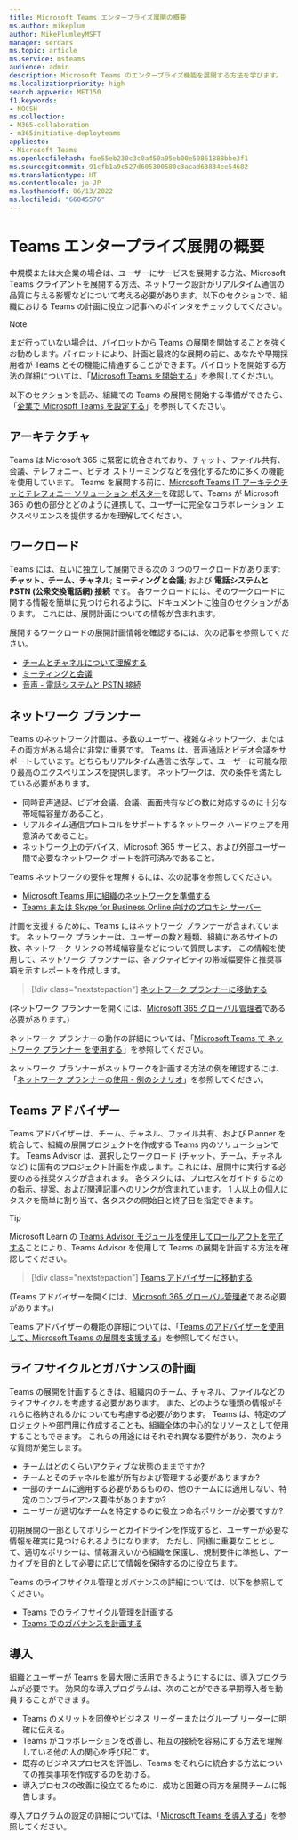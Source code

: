 ```yaml
---
title: Microsoft Teams エンタープライズ展開の概要
ms.author: mikeplum
author: MikePlumleyMSFT
manager: serdars
ms.topic: article
ms.service: msteams
audience: admin
description: Microsoft Teams のエンタープライズ機能を展開する方法を学びます。
ms.localizationpriority: high
search.appverid: MET150
f1.keywords:
- NOCSH
ms.collection:
- M365-collaboration
- m365initiative-deployteams
appliesto:
- Microsoft Teams
ms.openlocfilehash: fae55eb230c3c0a450a95eb00e50861888bbe3f1
ms.sourcegitcommit: 91cfb1a9c527d605300580c3acad63834ee54682
ms.translationtype: HT
ms.contentlocale: ja-JP
ms.lasthandoff: 06/13/2022
ms.locfileid: "66045576"
---
```

# <a name="teams-enterprise-deployment-overview"></a>Teams エンタープライズ展開の概要

中規模または大企業の場合は、ユーザーにサービスを展開する方法、Microsoft Teams クライアントを展開する方法、ネットワーク設計がリアルタイム通信の品質に与える影響などについて考える必要があります。以下のセクションで、組織における Teams の計画に役立つ記事へのポインタをチェックしてください。

> [!NOTE]
> まだ行っていない場合は、パイロットから Teams の展開を開始することを強くお勧めします。パイロットにより、計画と最終的な展開の前に、あなたや早期採用者が Teams とその機能に精通することができます。パイロットを開始する方法の詳細については、「[Microsoft Teams を開始する](get-started-with-teams-quick-start.md)」を参照してください。

以下のセクションを読み、組織での Teams の展開を開始する準備ができたら、「[企業で Microsoft Teams を設定する](deploy-enterprise-setup.md)」を参照してください。

## <a name="architecture"></a>アーキテクチャ

Teams は Microsoft 365 に緊密に統合されており、チャット、ファイル共有、会議、テレフォニー、ビデオ ストリーミングなどを強化するために多くの機能を使用しています。 Teams を展開する前に、[Microsoft Teams IT アーキテクチャとテレフォニー ソリューション ポスター](teams-architecture-solutions-posters.md)を確認して、Teams が Microsoft 365 の他の部分とどのように連携して、ユーザーに完全なコラボレーション エクスペリエンスを提供するかを理解してください。

## <a name="workloads"></a>ワークロード

Teams には、互いに独立して展開できる次の 3 つのワークロードがあります: **チャット、チーム、チャネル**; **ミーティングと会議**; および **電話システムと PSTN (公衆交換電話網) 接続** です。 各ワークロードには、そのワークロードに関する情報を簡単に見つけられるように、ドキュメントに独自のセクションがあります。 これには、展開計画についての情報が含まれます。

展開するワークロードの展開計画情報を確認するには、次の記事を参照してください。

- [チームとチャネルについて理解する](deploy-chat-teams-channels-microsoft-teams-landing-page.md)
- [ミーティングと会議](deploy-meetings-microsoft-teams-landing-page.md)
- [音声 - 電話システムと PSTN 接続](cloud-voice-landing-page.md)

## <a name="network-planner"></a>ネットワーク プランナー

Teams のネットワーク計画は、多数のユーザー、複雑なネットワーク、またはその両方がある場合に非常に重要です。 Teams は、音声通話とビデオ会議をサポートしています。どちらもリアルタイム通信に依存して、ユーザーに可能な限り最高のエクスペリエンスを提供します。 ネットワークは、次の条件を満たしている必要があります。

- 同時音声通話、ビデオ会議、会議、画面共有などの数に対応するのに十分な帯域幅容量があること。
- リアルタイム通信プロトコルをサポートするネットワーク ハードウェアを用意済みであること。
- ネットワーク上のデバイス、Microsoft 365 サービス、および外部ユーザー間で必要なネットワーク ポートを許可済みであること。

Teams ネットワークの要件を理解するには、次の記事を参照してください。

- [Microsoft Teams 用に組織のネットワークを準備する](prepare-network.md)
- [Teams または Skype for Business Online 向けのプロキシ サーバー](proxy-servers-for-skype-for-business-online.md)

計画を支援するために、Teams にはネットワーク プランナーが含まれています。 ネットワーク プランナーは、ユーザーの数と種類、組織にあるサイトの数、ネットワーク リンクの帯域幅容量などについて質問します。 この情報を使用して、ネットワーク プランナーは、各アクティビティの帯域幅要件と推奨事項を示すレポートを作成します。

 > [!div class="nextstepaction"]
> [ネットワーク プランナーに移動する](https://admin.teams.microsoft.com/networkplanner/organization)

(ネットワーク プランナーを開くには、[Microsoft 365 グローバル管理者](/microsoft-365/admin/add-users/about-admin-roles#commonly-used-microsoft-365-admin-center-roles)である必要があります。)

ネットワーク プランナーの動作の詳細については、「[Microsoft Teams で ネットワーク プランナー を使用する](network-planner.md)」を参照してください。

ネットワーク プランナーがネットワークを計画する方法の例を確認するには、「[ネットワーク プランナーの使用 - 例のシナリオ](tutorial-network-planner-example.yml)」を参照してください。

## <a name="teams-advisor"></a>Teams アドバイザー

Teams アドバイザーは、チーム、チャネル、ファイル共有、および Planner を統合して、組織の展開プロジェクトを作成する Teams 内のソリューションです。 Teams Advisor は、選択したワークロード (チャット、チーム、チャネルなど) に固有のプロジェクト計画を作成します。これには、展開中に実行する必要のある推奨タスクが含まれます。 各タスクには、プロセスをガイドするための指示、提案、および関連記事へのリンクが含まれています。 1 人以上の個人にタスクを簡単に割り当て、各タスクの開始日と終了日を指定できます。

> [!TIP]
> Microsoft Learn の [Teams Advisor モジュールを使用してロールアウトを完了する](/learn/modules/m365-teams-rollout-using-advisor/)ことにより、Teams Advisor を使用して Teams の展開を計画する方法を確認してください。

> [!div class="nextstepaction"]
> [Teams アドバイザーに移動する](https://admin.teams.microsoft.com/teams-deployment)

(Teams アドバイザーを開くには、[Microsoft 365 グローバル管理者](/microsoft-365/admin/add-users/about-admin-roles#commonly-used-microsoft-365-admin-center-roles)である必要があります。)

Teams アドバイザーの機能の詳細については、「[Teams のアドバイザーを使用して、Microsoft Teams の展開を支援する](use-advisor-teams-roll-out.md)」を参照してください。

## <a name="lifecycle-and-governance-planning"></a>ライフサイクルとガバナンスの計画

Teams の展開を計画するときは、組織内のチーム、チャネル、ファイルなどのライフサイクルを考慮する必要があります。 また、どのような種類の情報がそれらに格納されるかについても考慮する必要があります。 Teams は、特定のプロジェクトや部門用に作成することも、組織全体の中心的なリソースとして使用することもできます。 これらの用途にはそれぞれ異なる要件があり、次のような質問が発生します。

- チームはどのくらいアクティブな状態のままですか?
- チームとそのチャネルを誰が所有および管理する必要がありますか?
- 一部のチームに適用する必要があるものの、他のチームには適用しない、特定のコンプライアンス要件がありますか?
- ユーザーが適切なチームを特定するのに役立つ命名ポリシーが必要ですか?

初期展開の一部としてポリシーとガイドラインを作成すると、ユーザーが必要な情報を確実に見つけられるようになります。 ただし、同様に重要なこととして、適切なポリシーは、情報漏えいから組織を保護し、規制要件に準拠し、アーカイブを目的として必要に応じて情報を保持するのに役立ちます。

Teams のライフサイクル管理とガバナンスの詳細については、以下を参照してください。

- [Teams でのライフサイクル管理を計画する](plan-teams-lifecycle.md)
- [Teams でのガバナンスを計画する](plan-teams-governance.md)

## <a name="adoption"></a>導入

組織とユーザーが Teams を最大限に活用できるようにするには、導入プログラムが必要です。 効果的な導入プログラムは、次のことができる早期導入者を動員することができます。

- Teams のメリットを同僚やビジネス リーダーまたはグループ リーダーに明確に伝える。
- Teams がコラボレーションを改善し、相互の接続を容易にする方法を理解している他の人の関心を呼び起こす。
- 既存のビジネスプロセスを評価し、Teams をそれらに統合する方法についての推奨事項を作成するのを助ける。
- 導入プロセスの改善に役立てるために、成功と困難の両方を展開チームに報告します。

導入プログラムの設定の詳細については、「[Microsoft Teams を導入する](adopt-microsoft-teams-landing-page.md)」を参照してください。